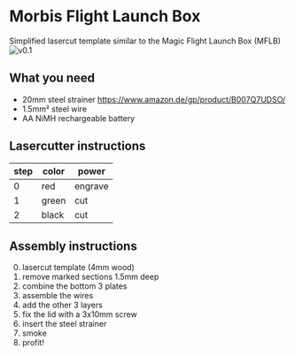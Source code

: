 # Morbis Flight Launch Box

Simplified lasercut template similar to the Magic Flight Launch Box (MFLB)
![v0.1](docs/v0.1.png "first version")

## What you need
* 20mm steel strainer https://www.amazon.de/gp/product/B007Q7UDSO/
* 1.5mm² steel wire
* AA NiMH rechargeable battery

## Lasercutter instructions
| step | color | power   |
| ---  | ---   | ---     |
| 0    | red   | engrave |
| 1    | green | cut     |
| 2    | black | cut     |

## Assembly instructions
0. lasercut template (4mm wood)
0. remove marked sections 1.5mm deep
0. combine the bottom 3 plates
0. assemble the wires
0. add the other 3 layers
0. fix the lid with a 3x10mm screw
0. insert the steel strainer
0. smoke
0. profit!

